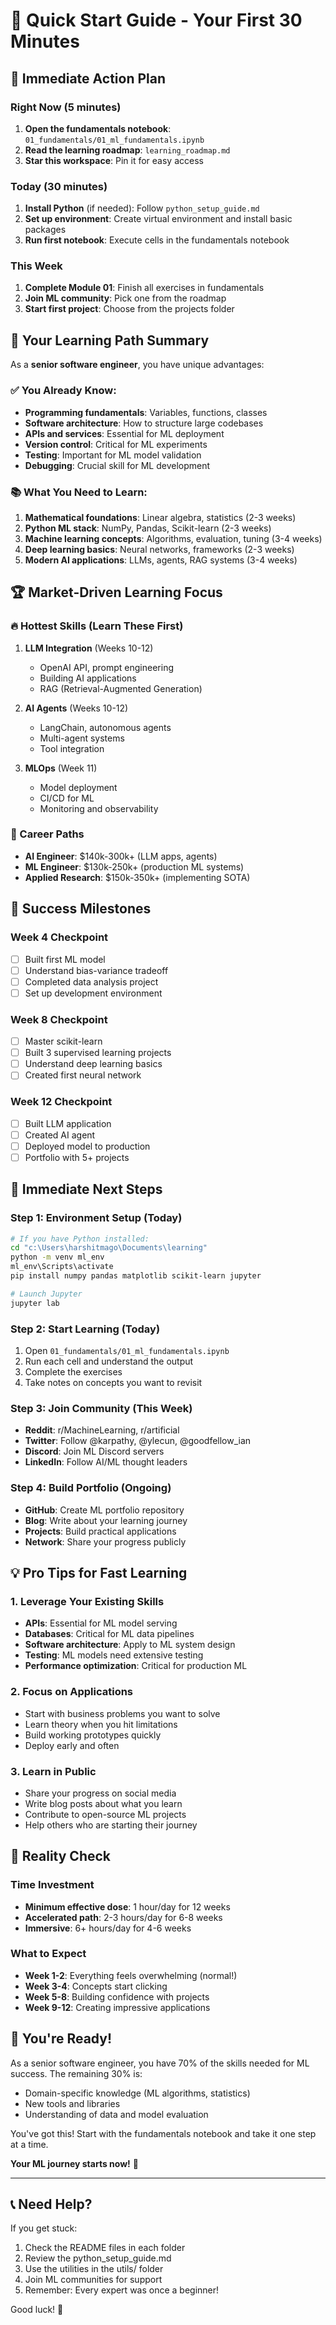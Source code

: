 # 🚀 Quick Start Guide - Your First 30 Minutes

## 🎯 Immediate Action Plan

### Right Now (5 minutes)
1. **Open the fundamentals notebook**: `01_fundamentals/01_ml_fundamentals.ipynb`
2. **Read the learning roadmap**: `learning_roadmap.md`
3. **Star this workspace**: Pin it for easy access

### Today (30 minutes)
1. **Install Python** (if needed): Follow `python_setup_guide.md`
2. **Set up environment**: Create virtual environment and install basic packages
3. **Run first notebook**: Execute cells in the fundamentals notebook

### This Week
1. **Complete Module 01**: Finish all exercises in fundamentals
2. **Join ML community**: Pick one from the roadmap
3. **Start first project**: Choose from the projects folder

## 🎯 Your Learning Path Summary

As a **senior software engineer**, you have unique advantages:

### ✅ You Already Know:
- **Programming fundamentals**: Variables, functions, classes
- **Software architecture**: How to structure large codebases
- **APIs and services**: Essential for ML deployment
- **Version control**: Critical for ML experiments
- **Testing**: Important for ML model validation
- **Debugging**: Crucial skill for ML development

### 📚 What You Need to Learn:
1. **Mathematical foundations**: Linear algebra, statistics (2-3 weeks)
2. **Python ML stack**: NumPy, Pandas, Scikit-learn (2-3 weeks)
3. **Machine learning concepts**: Algorithms, evaluation, tuning (3-4 weeks)
4. **Deep learning basics**: Neural networks, frameworks (2-3 weeks)
5. **Modern AI applications**: LLMs, agents, RAG systems (3-4 weeks)

## 🏆 Market-Driven Learning Focus

### 🔥 Hottest Skills (Learn These First)
1. **LLM Integration** (Weeks 10-12)
   - OpenAI API, prompt engineering
   - Building AI applications
   - RAG (Retrieval-Augmented Generation)

2. **AI Agents** (Weeks 10-12)
   - LangChain, autonomous agents
   - Multi-agent systems
   - Tool integration

3. **MLOps** (Week 11)
   - Model deployment
   - CI/CD for ML
   - Monitoring and observability

### 💼 Career Paths
- **AI Engineer**: $140k-300k+ (LLM apps, agents)
- **ML Engineer**: $130k-250k+ (production ML systems)
- **Applied Research**: $150k-350k+ (implementing SOTA)

## 🎯 Success Milestones

### Week 4 Checkpoint
- [ ] Built first ML model
- [ ] Understand bias-variance tradeoff
- [ ] Completed data analysis project
- [ ] Set up development environment

### Week 8 Checkpoint
- [ ] Master scikit-learn
- [ ] Built 3 supervised learning projects
- [ ] Understand deep learning basics
- [ ] Created first neural network

### Week 12 Checkpoint
- [ ] Built LLM application
- [ ] Created AI agent
- [ ] Deployed model to production
- [ ] Portfolio with 5+ projects

## 🚀 Immediate Next Steps

### Step 1: Environment Setup (Today)
```bash
# If you have Python installed:
cd "c:\Users\harshitmago\Documents\learning"
python -m venv ml_env
ml_env\Scripts\activate
pip install numpy pandas matplotlib scikit-learn jupyter

# Launch Jupyter
jupyter lab
```

### Step 2: Start Learning (Today)
1. Open `01_fundamentals/01_ml_fundamentals.ipynb`
2. Run each cell and understand the output
3. Complete the exercises
4. Take notes on concepts you want to revisit

### Step 3: Join Community (This Week)
- **Reddit**: r/MachineLearning, r/artificial
- **Twitter**: Follow @karpathy, @ylecun, @goodfellow_ian
- **Discord**: Join ML Discord servers
- **LinkedIn**: Follow AI/ML thought leaders

### Step 4: Build Portfolio (Ongoing)
- **GitHub**: Create ML portfolio repository
- **Blog**: Write about your learning journey
- **Projects**: Build practical applications
- **Network**: Share your progress publicly

## 💡 Pro Tips for Fast Learning

### 1. Leverage Your Existing Skills
- **APIs**: Essential for ML model serving
- **Databases**: Critical for ML data pipelines
- **Software architecture**: Apply to ML system design
- **Testing**: ML models need extensive testing
- **Performance optimization**: Critical for production ML

### 2. Focus on Applications
- Start with business problems you want to solve
- Learn theory when you hit limitations
- Build working prototypes quickly
- Deploy early and often

### 3. Learn in Public
- Share your progress on social media
- Write blog posts about what you learn
- Contribute to open-source ML projects
- Help others who are starting their journey

## 🎯 Reality Check

### Time Investment
- **Minimum effective dose**: 1 hour/day for 12 weeks
- **Accelerated path**: 2-3 hours/day for 6-8 weeks
- **Immersive**: 6+ hours/day for 4-6 weeks

### What to Expect
- **Week 1-2**: Everything feels overwhelming (normal!)
- **Week 3-4**: Concepts start clicking
- **Week 5-8**: Building confidence with projects
- **Week 9-12**: Creating impressive applications

## 🚀 You're Ready!

As a senior software engineer, you have 70% of the skills needed for ML success. The remaining 30% is:
- Domain-specific knowledge (ML algorithms, statistics)
- New tools and libraries
- Understanding of data and model evaluation

You've got this! Start with the fundamentals notebook and take it one step at a time.

**Your ML journey starts now!** 🎉

---

## 📞 Need Help?

If you get stuck:
1. Check the README files in each folder
2. Review the python_setup_guide.md
3. Use the utilities in the utils/ folder
4. Join ML communities for support
5. Remember: Every expert was once a beginner!

Good luck! 🚀
